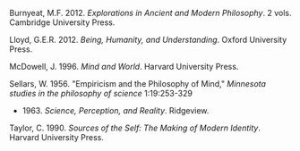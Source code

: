 Burnyeat, M.F. 2012. *Explorations in Ancient and Modern Philosophy*. 2 vols. Cambridge University Press.

Lloyd, G.E.R. 2012. *Being, Humanity, and Understanding*. Oxford University Press.

McDowell, J. 1996. *Mind and World*. Harvard University Press.

Sellars, W. 1956. "Empiricism and the Philosophy of Mind," *Minnesota studies in the philosophy of science* 1:19:253-329
* 1963\. *Science, Perception, and Reality*. Ridgeview.

Taylor, C. 1990. *Sources of the Self: The Making of Modern Identity*. Harvard University Press.
